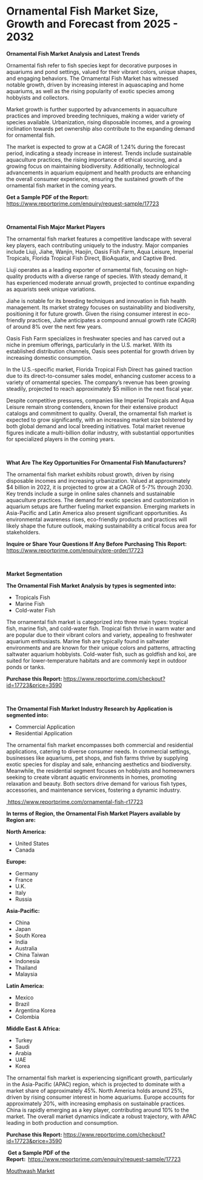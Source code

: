 <p><h1>Ornamental Fish Market Size, Growth and Forecast from 2025 - 2032</h1></p><p><strong>Ornamental Fish Market Analysis and Latest Trends</strong></p>
<p><p>Ornamental fish refer to fish species kept for decorative purposes in aquariums and pond settings, valued for their vibrant colors, unique shapes, and engaging behaviors. The Ornamental Fish Market has witnessed notable growth, driven by increasing interest in aquascaping and home aquariums, as well as the rising popularity of exotic species among hobbyists and collectors. </p><p>Market growth is further supported by advancements in aquaculture practices and improved breeding techniques, making a wider variety of species available. Urbanization, rising disposable incomes, and a growing inclination towards pet ownership also contribute to the expanding demand for ornamental fish. </p><p>The market is expected to grow at a CAGR of 1.24% during the forecast period, indicating a steady increase in interest. Trends include sustainable aquaculture practices, the rising importance of ethical sourcing, and a growing focus on maintaining biodiversity. Additionally, technological advancements in aquarium equipment and health products are enhancing the overall consumer experience, ensuring the sustained growth of the ornamental fish market in the coming years.</p></p>
<p><strong>Get a Sample PDF of the Report:&nbsp;</strong> <a href="https://www.reportprime.com/enquiry/request-sample/17723?utm_campaign=2746&utm_medium=2&utm_source=Github&utm_content=ia&utm_term=18032025&utm_id=ornamental-fish">https://www.reportprime.com/enquiry/request-sample/17723</a></p>
<p>&nbsp;</p>
<p><strong>Ornamental Fish Major Market Players</strong></p>
<p><p>The ornamental fish market features a competitive landscape with several key players, each contributing uniquely to the industry. Major companies include Liuji, Jiahe, Wanjin, Haojin, Oasis Fish Farm, Aqua Leisure, Imperial Tropicals, Florida Tropical Fish Direct, BioAquatix, and Captive Bred.</p><p>Liuji operates as a leading exporter of ornamental fish, focusing on high-quality products with a diverse range of species. With steady demand, it has experienced moderate annual growth, projected to continue expanding as aquarists seek unique variations.</p><p>Jiahe is notable for its breeding techniques and innovation in fish health management. Its market strategy focuses on sustainability and biodiversity, positioning it for future growth. Given the rising consumer interest in eco-friendly practices, Jiahe anticipates a compound annual growth rate (CAGR) of around 8% over the next few years.</p><p>Oasis Fish Farm specializes in freshwater species and has carved out a niche in premium offerings, particularly in the U.S. market. With its established distribution channels, Oasis sees potential for growth driven by increasing domestic consumption.</p><p>In the U.S.-specific market, Florida Tropical Fish Direct has gained traction due to its direct-to-consumer sales model, enhancing customer access to a variety of ornamental species. The company’s revenue has been growing steadily, projected to reach approximately $5 million in the next fiscal year.</p><p>Despite competitive pressures, companies like Imperial Tropicals and Aqua Leisure remain strong contenders, known for their extensive product catalogs and commitment to quality. Overall, the ornamental fish market is expected to grow significantly, with an increasing market size bolstered by both global demand and local breeding initiatives. Total market revenue figures indicate a multi-billion dollar industry, with substantial opportunities for specialized players in the coming years.</p></p>
<p>&nbsp;</p>
<p><strong>What Are The Key Opportunities For Ornamental Fish Manufacturers?</strong></p>
<p><p>The ornamental fish market exhibits robust growth, driven by rising disposable incomes and increasing urbanization. Valued at approximately $4 billion in 2022, it is projected to grow at a CAGR of 5-7% through 2030. Key trends include a surge in online sales channels and sustainable aquaculture practices. The demand for exotic species and customization in aquarium setups are further fueling market expansion. Emerging markets in Asia-Pacific and Latin America also present significant opportunities. As environmental awareness rises, eco-friendly products and practices will likely shape the future outlook, making sustainability a critical focus area for stakeholders.</p></p>
<p><strong>Inquire or Share Your Questions If Any Before Purchasing This Report:</strong> <a href="https://www.reportprime.com/enquiry/pre-order/17723?utm_campaign=2746&utm_medium=2&utm_source=Github&utm_content=ia&utm_term=18032025&utm_id=ornamental-fish">https://www.reportprime.com/enquiry/pre-order/17723</a></p>
<p>&nbsp;</p>
<p><strong>Market Segmentation</strong></p>
<p><strong>The Ornamental Fish Market Analysis by types is segmented into:</strong></p>
<p><ul><li>Tropicals Fish</li><li>Marine Fish</li><li>Cold-water Fish</li></ul></p>
<p><p>The ornamental fish market is categorized into three main types: tropical fish, marine fish, and cold-water fish. Tropical fish thrive in warm water and are popular due to their vibrant colors and variety, appealing to freshwater aquarium enthusiasts. Marine fish are typically found in saltwater environments and are known for their unique colors and patterns, attracting saltwater aquarium hobbyists. Cold-water fish, such as goldfish and koi, are suited for lower-temperature habitats and are commonly kept in outdoor ponds or tanks.</p></p>
<p><strong>Purchase this Report:&nbsp;</strong><a href="https://www.reportprime.com/checkout?id=17723&price=3590&utm_campaign=2746&utm_medium=2&utm_source=Github&utm_content=ia&utm_term=18032025&utm_id=ornamental-fish">https://www.reportprime.com/checkout?id=17723&price=3590</a></p>
<p>&nbsp;</p>
<p><strong>The Ornamental Fish Market Industry Research by Application is segmented into:</strong></p>
<p><ul><li>Commercial Application</li><li>Residential Application</li></ul></p>
<p><p>The ornamental fish market encompasses both commercial and residential applications, catering to diverse consumer needs. In commercial settings, businesses like aquariums, pet shops, and fish farms thrive by supplying exotic species for display and sale, enhancing aesthetics and biodiversity. Meanwhile, the residential segment focuses on hobbyists and homeowners seeking to create vibrant aquatic environments in homes, promoting relaxation and beauty. Both sectors drive demand for various fish types, accessories, and maintenance services, fostering a dynamic industry.</p></p>
<p><a href="https://www.reportprime.com/ornamental-fish-r17723?utm_campaign=2746&utm_medium=2&utm_source=Github&utm_content=ia&utm_term=18032025&utm_id=ornamental-fish">&nbsp;https://www.reportprime.com/ornamental-fish-r17723</a></p>
<p><strong>In terms of Region, the Ornamental Fish Market Players available by Region are:</strong></p>
<p>
    <p> <strong> North America: </strong>
        <ul>
            <li>United States</li>
            <li>Canada</li>
        </ul>
        </p> 
    <p> <strong> Europe: </strong>
        <ul>
            <li>Germany</li>
            <li>France</li>
            <li>U.K.</li>
            <li>Italy</li>
            <li>Russia</li>
        </ul>
        </p> 
    <p> <strong> Asia-Pacific: </strong>
        <ul>
            <li>China</li>
            <li>Japan</li>
            <li>South Korea</li>
            <li>India</li>
            <li>Australia</li>
            <li>China Taiwan</li>
            <li>Indonesia</li>
            <li>Thailand</li>
            <li>Malaysia</li>
        </ul>
        </p> 
    <p> <strong> Latin America: </strong>
        <ul>
            <li>Mexico</li>
            <li>Brazil</li>
            <li>Argentina Korea</li>
            <li>Colombia</li>
        </ul>
        </p> 
    <p> <strong> Middle East & Africa: </strong>
        <ul>
            <li>Turkey</li>
            <li>Saudi</li>
            <li>Arabia</li>
            <li>UAE</li>
            <li>Korea</li>
        </ul>
    </p>
    </p>
<p><p>The ornamental fish market is experiencing significant growth, particularly in the Asia-Pacific (APAC) region, which is projected to dominate with a market share of approximately 45%. North America holds around 25%, driven by rising consumer interest in home aquariums. Europe accounts for approximately 20%, with increasing emphasis on sustainable practices. China is rapidly emerging as a key player, contributing around 10% to the market. The overall market dynamics indicate a robust trajectory, with APAC leading in both production and consumption.</p></p>
<p><strong>Purchase this Report: </strong><a href="https://www.reportprime.com/checkout?id=17723&price=3590&utm_campaign=2746&utm_medium=2&utm_source=Github&utm_content=ia&utm_term=18032025&utm_id=ornamental-fish">https://www.reportprime.com/checkout?id=17723&price=3590</a></p>
<p>&nbsp;<strong>Get a Sample PDF of the Report:&nbsp;&nbsp;</strong><a href="https://www.reportprime.com/enquiry/request-sample/17723?utm_campaign=2746&utm_medium=2&utm_source=Github&utm_content=ia&utm_term=18032025&utm_id=ornamental-fish">https://www.reportprime.com/enquiry/request-sample/17723</a></p>
<p><strong></strong></p>
<p><p><a href="https://github.com/danikabiele541/Market-Research-Report-List-1/blob/main/mouthwash-market.md?utm_campaign=2746&utm_medium=2&utm_source=Github&utm_content=ia&utm_term=18032025&utm_id=ornamental-fish">Mouthwash Market</a></p></p>